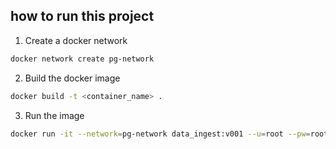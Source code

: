 ## how to run this project

1. Create a docker network
```sh
docker network create pg-network
```
2. Build the docker image
```sh
docker build -t <container_name> .
```
3. Run the image
```sh
docker run -it --network=pg-network data_ingest:v001 --u=root --pw=root --h=local/host --p=5432 --db=ny_taxi --t=yellow_taxi_data --U={url}
```